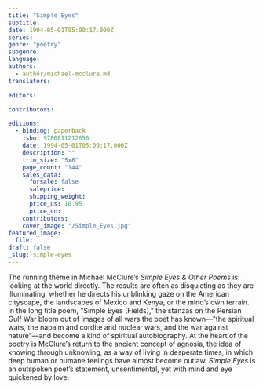 ```yaml
---
title: "Simple Eyes"
subtitle:
date: 1994-05-01T05:00:17.000Z
series:
genre: "poetry"
subgenre:
language:
authors:
  - author/michael-mcclure.md
translators:

editors:

contributors:

editions:
  - binding: paperback
    isbn: 9780811212656
    date: 1994-05-01T05:00:17.000Z
    description: ""
    trim_size: "5x8"
    page_count: "144"
    sales_data:
      forsale: false
      saleprice:
      shipping_weight:
      price_us: 10.95
      price_cn:
    contributors:
    cover_image: "/Simple_Eyes.jpg"
featured_image:
  file:
draft: false
_slug: simple-eyes
---
```


The running theme in Michael McClure’s _Simple Eyes & Other Poems_ is: looking at the world directly. The results are often as disquieting as they are illuminating, whether he directs his unblinking gaze on the American cityscape, the landscapes of Mexico and Kenya, or the mind’s own terrain. In the long title poem, "Simple Eyes (Fields)," the stanzas on the Persian Gulf War bloom out of images of all wars the poet has known––"the spiritual wars, the napalm and cordite and nuclear wars, and the war against nature"––and become a kind of spiritual autobiography. At the heart of the poetry is McClure’s return to the ancient concept of agnosia, the idea of knowing through unknowing, as a way of living in desperate times, in which deep human or humane feelings have almost become outlaw. _Simple Eyes_ is an outspoken poet’s statement, unsentimental, yet with mind and eye quickened by love.

